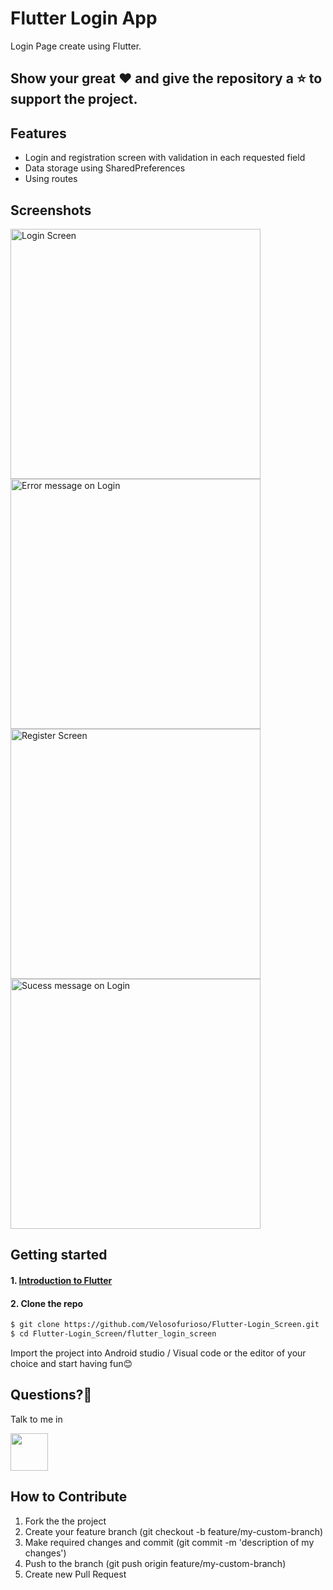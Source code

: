 # Flutter Login App

Login Page create using Flutter.

## Show your great :heart: and give the repository a :star: to support the project.

## Features

 * Login and registration screen with validation in each requested field	
 * Data storage using SharedPreferences
 * Using routes

## Screenshots


<p>
<img src="https://drive.google.com/file/d/146f0ntfhKQ0wsmfIlSKM5O8KvMZXThDe/view?usp=sharing" alt="Login Screen"width = "400" >
<img src="https://drive.google.com/file/d/14BRHD_YM3Azgan-X_gkzDTegicO714wg/view?usp=sharing" alt="Error message on Login" width = "400">
<img src="https://drive.google.com/file/d/149AamgdIJuI_gicTS3t9LRUfApimoeiQ/view?usp=sharing" alt="Register Screen" width = "400" >
<img src="https://drive.google.com/file/d/14EYGoJLbuEuSeZk0XGQpxC5spyyU0Cz0/view?usp=sharing" alt="Sucess message on Login" width = "400">
</p>


## Getting started


#### 1. [Introduction to Flutter](https://flutter.io/setup/)

#### 2. Clone the repo

```sh
$ git clone https://github.com/Velosofurioso/Flutter-Login_Screen.git
$ cd Flutter-Login_Screen/flutter_login_screen
```

Import the project into Android studio / Visual code or the editor of your choice and start having fun😊
 
 ## Questions?🤔
 
 Talk to me in
 
<a href="https://www.linkedin.com/in/veloso-lucas/"><img src="https://user-images.githubusercontent.com/35039342/55471530-94b34280-5627-11e9-8c0e-6fe86a8406d6.png" width="60"></a>


## How to Contribute
1. Fork the the project
2. Create your feature branch (git checkout -b feature/my-custom-branch)
3. Make required changes and commit (git commit -m 'description of my changes')
4. Push to the branch (git push origin feature/my-custom-branch)
5. Create new Pull Request
